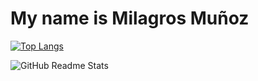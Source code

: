 <h1>My name is Milagros Muñoz</h1>

[![Top Langs](https://github-readme-stats.vercel.app/api/top-langs/?username=MilagrosMunoz&langs_count=8&count_private=false&layout=compact&theme=react&hide_border=true&bg_color=0D1117)](https://github.com/MilagrosMunoz/github-readme-stats)

<img src="https://github-readme-stats.vercel.app/api?username=MilagrosMunoz" alt="GitHub Readme Stats">
